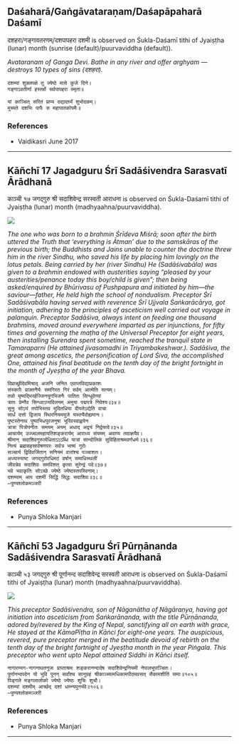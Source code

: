 ## Daśaharā/Gaṅgāvataraṇam/Daśapāpaharā Daśamī
दशहरा/गङ्गावतरणम्/दशपापहरा दशमी is observed on Śukla-Daśamī tithi of Jyaiṣṭha (lunar) month (sunrise (default)/puurvaviddha (default)).

_Avataranam of Ganga Devi. Bathe in any river and offer arghyam — destroys 10 types of sins (दशहरा)._

```
दशम्यां शुक्लपक्षे तु ज्येष्ठे मासे कुजे दिने।
गङ्गाऽवतीर्णा हस्तर्क्षे सर्वपापहरा स्मृता॥

यां काञ्चित् सरितं प्राप्य दद्यादर्घ्यं शुभोदकम्।
मुच्यते दशभिः पापैः स महापातकोपमैः॥
```
### References
* Vaidikasri June 2017


---
## Kāñchī 17 Jagadguru Śrī Sadāśivendra Sarasvatī Ārādhanā
काञ्ची १७ जगद्गुरु श्री सदाशिवेन्द्र सरस्वती आराधना is observed on Śukla-Daśamī tithi of Jyaiṣṭha (lunar) month (madhyaahna/puurvaviddha).

![](https://github.com/sanskrit-coders/jyotisha/blob/master/jyotisha/panchangam/temporal/festival/images/kanchi-jagadgurus/jagadguru-17.jpg)

_The one who was born to a brahmin Śrīdeva Miśrā; soon after the birth uttered the Truth that ‘everything is Ātman’ due to the samskāras of the previous birth; the Buddhists and Jains unable to counter the doctrine threw him in the river Sindhu, who saved his life by placing him lovingly on the lotus petals. Being carried by her (river Sindhu) He (Sadāśivabāla) was given to a brahmin endowed with austerities saying “pleased by your austerities/penance today this boy/child is given”; then being asked/enquired by Bhūrivasu of Pushpapura and initiated by him—the saviour—father, He held high the school of nondualism. Preceptor Śrī Sadāśivabāla having served with reverence Śrī Ujjvala Śaṅkarācārya, got initiation, adhering to the principles of asceticism well carried out voyage in palanquin. Preceptor Sadāśiva, always intent on feeding one thousand brahmins, moved around everywhere imparted as per injunctions, for fifty times and governing the maṭha of the Universal Preceptor for eight years, then installing Surendra spent sometime, reached the tranquil state in Tamaraparni (He attained jivasamadhi in Triyambakeshwar.). Sadāśiva, the great among ascetics, the personification of Lord Śiva, the accomplished One, attained his final beatitude on the tenth day of the bright fortnight in the month of Jyeṣṭha of the year Bhava._

```
विप्राच्छ्रीदेवमिश्राद् अजनि जनित एवाप्तविद्याप्रकाशः
संस्कारैः प्राक्तनैर्यः समगिरत गिरं सर्वम् आत्मेति सत्यम्।
तन्नो मृष्यद्भिरर्हज्जिनयुगभिजनैः पातितः सिन्धुवेण्यां
त्रातः प्रेम्णैव सिन्ध्वाऽप्यविलयम् अमुया पद्मपत्रे निवेश्य॥३४॥
सूनुः सोऽयं तपोभिस्तव मुदितधिया दीयतेऽद्येति वाचा
सार्धं दत्तो द्विजाय स्थिरनियमयुजे यस्तयैवोह्यमानः।
पुष्टस्तेनाथ पुष्पाभिधपुरजनुषा भूरिवस्वाह्वयेन
त्रात्रा पित्रोपनीतः समयम् अयम् अधाद् अद्वयं निर्द्वयत्वे॥३५॥
आचार्यम् उज्ज्वलमहायतिशङ्करार्यम् आराध्य संयमम् अवाप्य तदाज्ञयैव।
श्रीमान् सदाशिवगुरुर्व्यधिताऽऽऽब्धि यात्रां सान्दोलिकं सुविहिताश्रमवर्णधर्मः॥३६॥
नित्यं ब्रह्मसहस्रपोषणपरः सर्वत्र भाष्यं गुरोः
सञ्चार्य द्विविवर्जितान् सनियमं वारांश्च पञ्चाशतः।
अध्यास्याष्ट जगद्गुरोरधिमठं वर्षान् समाधिस्थलीं
जीवन्नेव सदाशिवः समविशत् कृत्वा सुरेन्द्रं पदे॥३७॥
भवे भवाकृतिः सोऽच्छे ज्येष्ठे ज्येष्ठस्तपस्विनाम्।
दशम्याम् आप दशमीं सिद्धिं सिद्धः सदाशिवः॥३८॥
—पुण्यश्लोकमञ्जरी
```
### References
* Punya Shloka Manjari


---
## Kāñchī 53 Jagadguru Śrī Pūrṇānanda Sadāśivendra Sarasvatī Ārādhanā
काञ्ची ५३ जगद्गुरु श्री पूर्णानन्द सदाशिवेन्द्र सरस्वती आराधना is observed on Śukla-Daśamī tithi of Jyaiṣṭha (lunar) month (madhyaahna/puurvaviddha).

![](https://github.com/sanskrit-coders/jyotisha/blob/master/jyotisha/panchangam/temporal/festival/images/kanchi-jagadgurus/jagadguru-53.jpg)

_This preceptor Sadāśivendra, son of Nāganātha of Nāgāraṇya, having got initiation into asceticism from Śaṅkarānanda, with the title Pūrṇānanda, adored by/revered by the King of Nepal, sanctifying all on earth with grace, He stayed at the KāmaPīṭha in Kāṅci for eight-one years. The auspicious, revered, pure preceptor merged in the beatitude devoid of rebirth on the tenth day of the bright fortnight of Jyeṣṭha month in the year Piṅgala. This preceptor who went upto Nepal attained Siddhi in Kāṅci itself._

```
नागारण्यग-नागनाथतनुजः प्राप्ताश्रमः शङ्करानन्दादेष सदाशिवेन्द्रनियमी नेपालभूपाञ्चितः।
पूर्णानन्दपदेन यो भुवि पुनन् सर्वांश्च सानुग्रहं श्रीकाञ्च्यामधिकामपीठमवसत् सैकामशीतिं समाः॥१०५॥
पिङ्गले मङ्गलालोको ज्येष्ठे ज्येष्ठः शुचिः शुचौ।
दशम्यां दशमीम् आर्च्छद् दशां धाम्न्यपुनर्भवे॥१०६॥
—पुण्यश्लोकमञ्जरी
```
### References
* Punya Shloka Manjari


---
